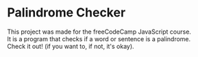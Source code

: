 # Palindrome Checker

This project was made for the freeCodeCamp JavaScript course.  
It is a program that checks if a word or sentence is a palindrome.  
Check it out! (if you want to, if not, it's okay).
